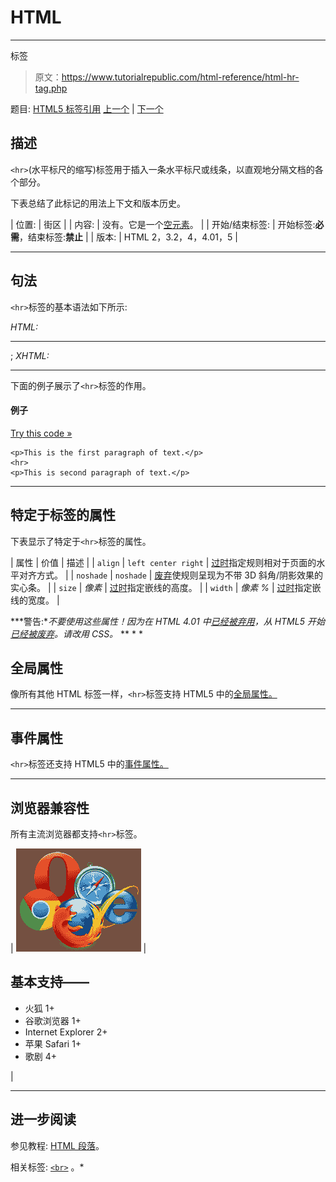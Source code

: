 # HTML

* * *

标签

> 原文：<https://www.tutorialrepublic.com/html-reference/html-hr-tag.php>

题目: [HTML5 标签引用](html5-tags.php) [上一个](html-headings-tag.php) | [下一个](html-html-tag.php)

## 描述

`<hr>`(水平标尺的缩写)标签用于插入一条水平标尺或线条，以直观地分隔文档的各个部分。

下表总结了此标记的用法上下文和版本历史。

| 位置: | 街区 |
| 内容: | 没有。它是一个[空元素](../html-tutorial/html-elements.php#empty-elements)。 |
| 开始/结束标签: | 开始标签:**必需**，结束标签:**禁止** |
| 版本: | HTML 2，3.2，4，4.01，5 |

* * *

## 句法

`<hr>`标签的基本语法如下所示:

*HTML:*<hr>; *XHTML:*<hr />

下面的例子展示了`<hr>`标签的作用。

#### 例子

[Try this code »](../codelab.php?topic=html&file=hr-tag "Try this code using online Editor")

```
<p>This is the first paragraph of text.</p>
<hr>
<p>This is second paragraph of text.</p>
```

* * *

## 特定于标签的属性

下表显示了特定于`<hr>`标签的属性。

| 属性 | 价值 | 描述 |
| `align` | `left
center
right` | [过时](../definitions.php#obsolete "Not supported in HTML5")指定规则相对于页面的水平对齐方式。 |
| `noshade` | `noshade` | [废弃](../definitions.php#obsolete "Not supported in HTML5")使规则呈现为不带 3D 斜角/阴影效果的实心条。 |
| `size` | *像素* | [过时](../definitions.php#obsolete "Not supported in HTML5")指定嵌线的高度。 |
| `width` | *像素
%* | [过时](../definitions.php#obsolete "Not supported in HTML5")指定嵌线的宽度。 |

 ***警告:**不要使用这些属性！因为在 HTML 4.01 中[已经被弃用](../definitions.php#deprecated)，从 HTML5 开始[已经被废弃](../definitions.php#obsolete)。请改用 CSS。*  ** * *

## 全局属性

像所有其他 HTML 标签一样，`<hr>`标签支持 HTML5 中的[全局属性。](html5-global-attributes.php)

* * *

## 事件属性

`<hr>`标签还支持 HTML5 中的[事件属性。](html5-event-attributes.php)

* * *

## 浏览器兼容性

所有主流浏览器都支持`<hr>`标签。

| ![Browsers Icon](img/e9331123c77668c1832e541c2fca1002.png) | 

## 基本支持——

*   火狐 1+
*   谷歌浏览器 1+
*   Internet Explorer 2+
*   苹果 Safari 1+
*   歌剧 4+

 |

* * *

## 进一步阅读

参见教程: [HTML 段落](../html-tutorial/html-paragraphs.php)。

相关标签: [`<br>`](html-br-tag.php) 。*